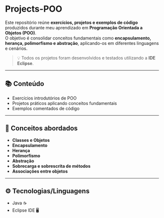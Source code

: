 # Projects-POO

Este repositório reúne **exercícios, projetos e exemplos de código** produzidos durante meu aprendizado em **Programação Orientada a Objetos (POO)**.  
O objetivo é consolidar conceitos fundamentais como **encapsulamento, herança, polimorfismo e abstração**, aplicando-os em diferentes linguagens e cenários.

> 💡 Todos os projetos foram desenvolvidos e testados utilizando a **IDE Eclipse**.

---

## 📚 Conteúdo

- Exercícios introdutórios de POO  
- Projetos práticos aplicando conceitos fundamentais  
- Exemplos comentados de código  

---

## 🎯 Conceitos abordados

- **Classes e Objetos**  
- **Encapsulamento**  
- **Herança**  
- **Polimorfismo**  
- **Abstração**  
- **Sobrecarga e sobrescrita de métodos**  
- **Associações entre objetos**  

---

## ⚙️ Tecnologias/Linguagens

- Java ☕  
- Eclipse IDE 🖥️  
